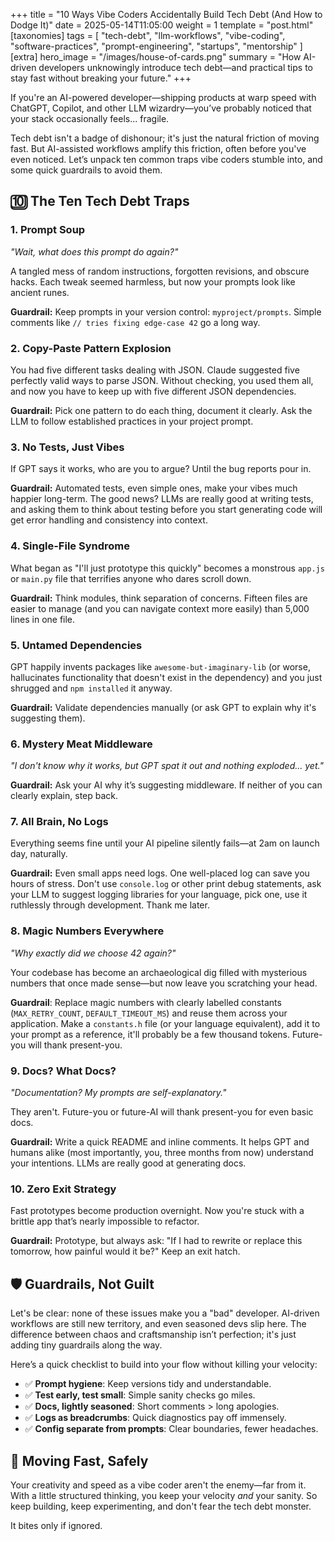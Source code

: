 +++
title = "10 Ways Vibe Coders Accidentally Build Tech Debt (And How to Dodge It)"
date = 2025-05-14T11:05:00
weight = 1
template = "post.html"
[taxonomies]
tags = [
  "tech-debt",
  "llm-workflows",
  "vibe-coding",
  "software-practices",
  "prompt-engineering",
  "startups",
  "mentorship"
]
[extra]
hero_image = "/images/house-of-cards.png"
summary = "How AI-driven developers unknowingly introduce tech debt—and practical tips to stay fast without breaking your future."
+++

If you're an AI-powered developer—shipping products at warp speed with ChatGPT, Copilot, and other LLM wizardry—you’ve probably noticed that your stack occasionally feels... fragile.

Tech debt isn't a badge of dishonour; it's just the natural friction of moving fast. But AI-assisted workflows amplify this friction, often before you've even noticed. Let’s unpack ten common traps vibe coders stumble into, and some quick guardrails to avoid them.

## 🔟 The Ten Tech Debt Traps

### 1. Prompt Soup

_"Wait, what does this prompt do again?"_

A tangled mess of random instructions, forgotten revisions, and obscure hacks. Each tweak seemed harmless, but now your prompts look like ancient runes.

**Guardrail:** Keep prompts in your version control: `myproject/prompts`. Simple comments like `// tries fixing edge-case 42` go a long way.

### 2. Copy-Paste Pattern Explosion

You had five different tasks dealing with JSON. Claude suggested five perfectly valid ways to parse JSON. Without checking, you used them all, and now you have to keep up with five different JSON dependencies.

**Guardrail:** Pick one pattern to do each thing, document it clearly. Ask the LLM to follow established practices in your project prompt.

### 3. No Tests, Just Vibes

If GPT says it works, who are you to argue? Until the bug reports pour in.

**Guardrail:** Automated tests, even simple ones, make your vibes much happier long-term. The good news? LLMs are really good at writing tests, and asking them to think about testing before you start generating code will get error handling and consistency into context.

### 4. Single-File Syndrome

What began as "I'll just prototype this quickly" becomes a monstrous `app.js` or `main.py` file that terrifies anyone who dares scroll down.

**Guardrail:** Think modules, think separation of concerns. Fifteen files are easier to manage (and you can navigate context more easily) than 5,000 lines in one file.

### 5. Untamed Dependencies

GPT happily invents packages like `awesome-but-imaginary-lib` (or worse, hallucinates functionality that doesn't exist in the dependency) and you just shrugged and `npm installed` it anyway.

**Guardrail:** Validate dependencies manually (or ask GPT to explain why it's suggesting them).

### 6. Mystery Meat Middleware

_"I don't know why it works, but GPT spat it out and nothing exploded... yet."_

**Guardrail:** Ask your AI why it’s suggesting middleware. If neither of you can clearly explain, step back.

### 7. All Brain, No Logs

Everything seems fine until your AI pipeline silently fails—at 2am on launch day, naturally.

**Guardrail:** Even small apps need logs. One well-placed log can save you hours of stress. Don't use `console.log` or other print debug statements, ask your LLM to suggest logging libraries for your language, pick one, use it ruthlessly through development. Thank me later.

### 8. Magic Numbers Everywhere

_"Why exactly did we choose 42 again?"_

Your codebase has become an archaeological dig filled with mysterious numbers that once made sense—but now leave you scratching your head.

**Guardrail**: Replace magic numbers with clearly labelled constants (`MAX_RETRY_COUNT`, `DEFAULT_TIMEOUT_MS`) and reuse them across your application. Make a `constants.h` file (or your language equivalent), add it to your prompt as a reference, it'll probably be a few thousand tokens. Future-you will thank present-you.

### 9. Docs? What Docs?

_"Documentation? My prompts are self-explanatory."_

They aren't. Future-you or future-AI will thank present-you for even basic docs.

**Guardrail:** Write a quick README and inline comments. It helps GPT and humans alike (most importantly, you, three months from now) understand your intentions. LLMs are really good at generating docs.

### 10. Zero Exit Strategy

Fast prototypes become production overnight. Now you're stuck with a brittle app that’s nearly impossible to refactor.

**Guardrail:** Prototype, but always ask: "If I had to rewrite or replace this tomorrow, how painful would it be?" Keep an exit hatch.

## 🛡️ Guardrails, Not Guilt

Let's be clear: none of these issues make you a "bad" developer. AI-driven workflows are still new territory, and even seasoned devs slip here. The difference between chaos and craftsmanship isn’t perfection; it's just adding tiny guardrails along the way.

Here’s a quick checklist to build into your flow without killing your velocity:

- ✅ **Prompt hygiene**: Keep versions tidy and understandable.
- ✅ **Test early, test small**: Simple sanity checks go miles.
- ✅ **Docs, lightly seasoned**: Short comments > long apologies.
- ✅ **Logs as breadcrumbs**: Quick diagnostics pay off immensely.
- ✅ **Config separate from prompts**: Clear boundaries, fewer headaches.

## 🚀 Moving Fast, Safely

Your creativity and speed as a vibe coder aren't the enemy—far from it. With a little structured thinking, you keep your velocity *and* your sanity. So keep building, keep experimenting, and don't fear the tech debt monster.

It bites only if ignored.
